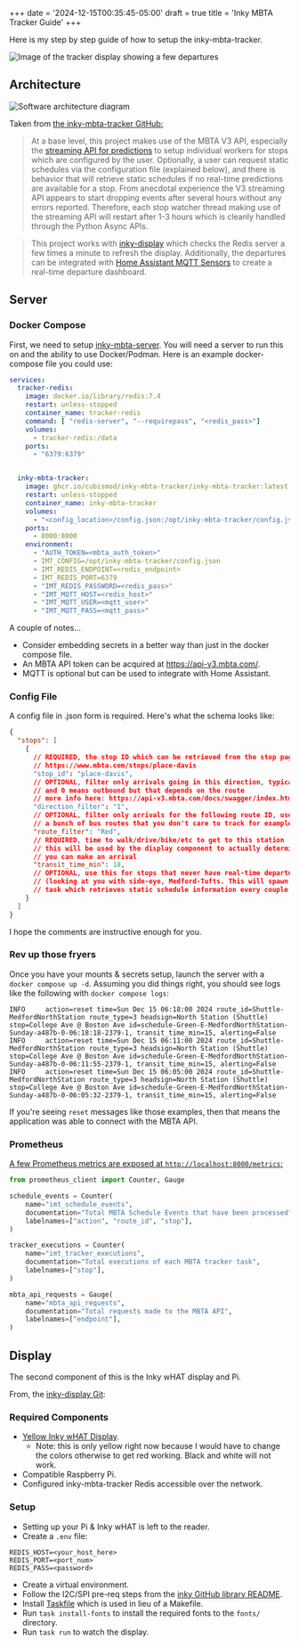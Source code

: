 +++
date = '2024-12-15T00:35:45-05:00'
draft = true
title = 'Inky MBTA Tracker Guide'
+++

Here is my step by step guide of how to setup the inky-mbta-tracker.

![Image of the tracker display showing a few departures](/images/IMG_0818.jpg)

## Architecture

![Software architecture diagram](/images/arch.svg)

Taken from [the inky-mbta-tracker GitHub:](https://github.com/cubismod/inky-mbta-tracker)

> At a base level, this project makes use of the MBTA V3 API, especially the [streaming API for predictions](https://www.mbta.com/developers/v3-api/streaming)
> to setup individual workers for stops which are configured by the user. Optionally, a user can request static schedules via the
> configuration file (explained below), and there is behavior that will retrieve static schedules if no real-time predictions are
> available for a stop. From anecdotal experience the V3 streaming API appears to start dropping events after several hours
> without any errors reported. Therefore, each stop watcher thread making use of the streaming API will restart after 1-3 hours
> which is cleanly handled through the Python Async APIs.

> This project works with [inky-display](https://github.com/cubismod/inky-display) which checks the Redis server a few times a minute
> to refresh the display. Additionally, the departures can be integrated with [Home Assistant MQTT Sensors](https://www.home-assistant.io/integrations/sensor.mqtt/)
> to create a real-time departure dashboard.

## Server

### Docker Compose

First, we need to setup [inky-mbta-server](https://github.com/cubismod/inky-mbta-tracker). You will need a server to run this
on and the ability to use Docker/Podman. Here is an example docker-compose file you could use:

```yaml
services:
  tracker-redis:
    image: docker.io/library/redis:7.4
    restart: unless-stopped
    container_name: tracker-redis
    command: [ "redis-server", "--requirepass", "<redis_pass>"]
    volumes:
      - tracker-redis:/data
    ports:
      - "6379:6379"


  inky-mbta-tracker:
    image: ghcr.io/cubismod/inky-mbta-tracker/inky-mbta-tracker:latest
    restart: unless-stopped
    container_name: inky-mbta-tracker
    volumes:
      - "<config_location>/config.json:/opt/inky-mbta-tracker/config.json"
    ports:
      - 8000:8000
    environment:
      - "AUTH_TOKEN=<mbta_auth_token>"
      - IMT_CONFIG=/opt/inky-mbta-tracker/config.json
      - IMT_REDIS_ENDPOINT=<redis_endpoint>
      - IMT_REDIS_PORT=6379
      - "IMT_REDIS_PASSWORD=<redis_pass>"
      - "IMT_MQTT_HOST=<redis_host>"
      - "IMT_MQTT_USER=<mqtt_user>"
      - "IMT_MQTT_PASS=<mqtt_pass>"
```

A couple of notes...
* Consider embedding secrets in a better way than just in the docker compose file.
* An MBTA API token can be acquired at <https://api-v3.mbta.com/>.
* MQTT is optional but can be used to integrate with Home Assistant.

### Config File
A config file in .json form is required. Here's what the schema looks like:
```json
{
  "stops": [
    {
      // REQUIRED, the stop ID which can be retrieved from the stop page like this example:
      // https://www.mbta.com/stops/place-davis
      "stop_id": "place-davis",
      // OPTIONAL, filter only arrivals going in this direction, typically 1 means that inbound
      // and 0 means outbound but that depends on the route
      // more info here: https://api-v3.mbta.com/docs/swagger/index.html#/Prediction/ApiWeb_PredictionController_index
      "direction_filter": "1",
      // OPTIONAL, filter only arrivals for the following route ID, useful if a subway station has
      // a bunch of bus routes that you don't care to track for example
      "route_filter": "Red",
      // REQUIRED, time to walk/drive/bike/etc to get to this station
      // this will be used by the display component to actually determine when
      // you can make an arrival
      "transit_time_min": 18,
      // OPTIONAL, use this for stops that never have real-time departure information
      // (looking at you with side-eye, Medford-Tufts. This will spawn a different
      // task which retrieves static schedule information every couple of hours
    }
  ]
}
```

I hope the comments are instructive enough for you.

### Rev up those fryers

Once you have your mounts & secrets setup, launch the server with a `docker compose up -d`.
Assuming you did things right, you should see logs like the following with `docker compose logs`:

```
INFO     action=reset time=Sun Dec 15 06:18:00 2024 route_id=Shuttle-MedfordNorthStation route_type=3 headsign=North Station (Shuttle) stop=College Ave @ Boston Ave id=schedule-Green-E-MedfordNorthStation-Sunday-a487b-0-06:18:18-2379-1, transit_time_min=15, alerting=False
INFO     action=reset time=Sun Dec 15 06:11:00 2024 route_id=Shuttle-MedfordNorthStation route_type=3 headsign=North Station (Shuttle) stop=College Ave @ Boston Ave id=schedule-Green-E-MedfordNorthStation-Sunday-a487b-0-06:11:55-2379-1, transit_time_min=15, alerting=False
INFO     action=reset time=Sun Dec 15 06:05:00 2024 route_id=Shuttle-MedfordNorthStation route_type=3 headsign=North Station (Shuttle) stop=College Ave @ Boston Ave id=schedule-Green-E-MedfordNorthStation-Sunday-a487b-0-06:05:32-2379-1, transit_time_min=15, alerting=False
```

If you're seeing `reset` messages like those examples, then that means the application was able to connect with the MBTA API.

### Prometheus

[A few Prometheus metrics are exposed at `http://localhost:8000/metrics`:](https://github.com/cubismod/inky-mbta-tracker/blob/main/inky-mbta-tracker/prometheus.py)

```python
from prometheus_client import Counter, Gauge

schedule_events = Counter(
    name="imt_schedule_events",
    documentation="Total MBTA Schedule Events that have been processed",
    labelnames=["action", "route_id", "stop"],
)

tracker_executions = Counter(
    name="imt_tracker_executions",
    documentation="Total executions of each MBTA tracker task",
    labelnames=["stop"],
)

mbta_api_requests = Gauge(
    name="mbta_api_requests",
    documentation="Total requests made to the MBTA API",
    labelnames=["endpoint"],
)

```

## Display

The second component of this is the Inky wHAT display and Pi.

From, the [inky-display Git](https://github.com/cubismod/inky-display/blob/main/README.md):

### Required Components

* [Yellow Inky wHAT Display](https://shop.pimoroni.com/products/inky-what?variant=21441988558931).
  * Note: this is only yellow right now because I would have to change the colors otherwise to get red
  working. Black and white will not work.
* Compatible Raspberry Pi.
* Configured inky-mbta-tracker Redis accessible over the network.

### Setup

* Setting up your Pi & Inky wHAT is left to the reader.
* Create a `.env` file:

```
REDIS_HOST=<your_host_here>
REDIS_PORT=<port_num>
REDIS_PASS=<password>
```

* Create a virtual environment.
* Follow the I2C/SPI pre-req steps from the [inky GitHub library README](https://github.com/pimoroni/inky?tab=readme-ov-file#install-stable-library-from-pypi-and-configure-manually).
* Install [Taskfile](https://taskfile.dev/installation/) which is used in lieu of a Makefile.
* Run `task install-fonts` to install the required fonts to the `fonts/` directory.
* Run `task run` to watch the display.
